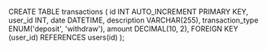 CREATE TABLE transactions (
    id INT AUTO_INCREMENT PRIMARY KEY,
    user_id INT,
    date DATETIME,
    description VARCHAR(255),
    transaction_type ENUM('deposit', 'withdraw'),
    amount DECIMAL(10, 2),
    FOREIGN KEY (user_id) REFERENCES users(id)
);